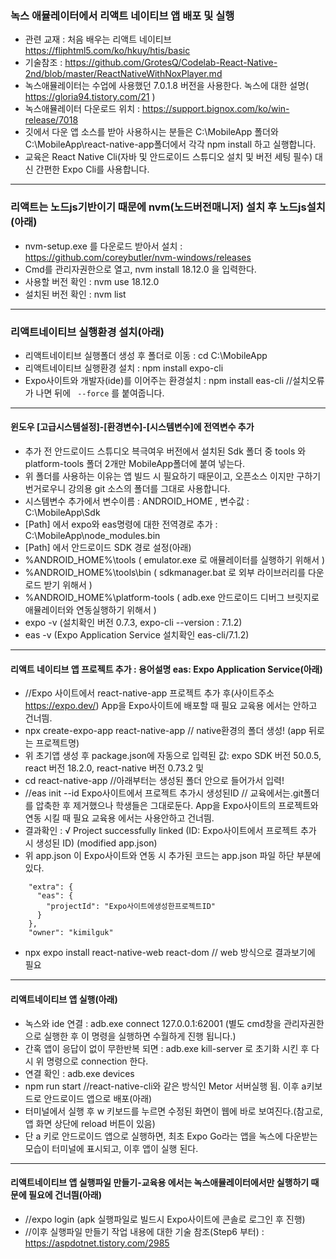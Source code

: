 ### 녹스 애뮬레이터에서 리액트 네이티브 앱 배포 및 실행 
- 관련 교재 : 처음 배우는 리액트 네이티브 https://fliphtml5.com/ko/hkuy/htis/basic
- 기술참조 : https://github.com/GrotesQ/Codelab-React-Native-2nd/blob/master/ReactNativeWithNoxPlayer.md 
- 녹스애뮬레이터는 수업에 사용했던 7.0.1.8 버전을 사용한다. 녹스에 대한 설명( https://gloria94.tistory.com/21 )
- 녹스애뮬레이터 다운로드 위치 : https://support.bignox.com/ko/win-release/7018 
- 깃에서 다운 앱 소스를 받아 사용하시는 분들은 C:\MobileApp 폴더와 C:\MobileApp\react-native-app폴더에서 각각 npm install 하고 실행합니다.
- 교육은 React Native Cli(자바 및 안드로이드 스튜디오 설치 및 버전 세팅 필수) 대신 간편한 Expo Cli를 사용합니다.
------------------------------------------------------------------------------------------------------
### 리액트는 노드js기반이기 때문에 nvm(노드버전매니저) 설치 후 노드js설치(아래)
- nvm-setup.exe 를 다운로드 받아서 설치 : https://github.com/coreybutler/nvm-windows/releases
- Cmd를 관리자권한으로 열고, nvm install 18.12.0 을 입력한다.
- 사용할 버전 확인 : nvm use 18.12.0
- 설치된 버전 확인 : nvm list
------------------------------------------------------------------------------------------------------
### 리액트네이티브 실행환경 설치(아래)
- 리액트네이티브 실행폴더 생성 후 폴더로 이동 : cd C:\MobileApp
- 리액트네이티브 실행환경 설치 : npm install expo-cli
- Expo사이트와 개발자(ide)를 이어주는 환경설치 : npm install eas-cli //설치오류가 나면 뒤에 ` --force` 를 붙여줍니다.
------------------------------------------------------------------------------------------------------
#### 윈도우 [고급시스템설정]-[환경변수]-[시스템변수]에 전역변수 추가
- 추가 전 안드로이드 스튜디오 븍극여우 버전에서 설치된 Sdk 폴더 중 tools 와 platform-tools 폴더 2개만 MobileApp폴더에 붙여 넣는다.
- 위 폴더를 사용하는 이유는 앱 빌드 시 필요하기 때문이고, 오픈소스 이지만 구하기 번거로우니 강의용 git 소스의 폴더를 그대로 사용합니다.
- 시스템변수 추가에서 변수이름 : ANDROID_HOME , 변수값 : C:\MobileApp\Sdk
- [Path] 에서 expo와 eas명령에 대한 전역경로 추가 : C:\MobileApp\node_modules\.bin
- [Path] 에서 안드로이드 SDK 경로 설정(아래)
- %ANDROID_HOME%\tools ( emulator.exe 로 애뮬레이터를 실행하기 위해서 )
- %ANDROID_HOME%\tools\bin ( sdkmanager.bat 로 외부 라이브러리를 다운로드 받기 위해서 )
- %ANDROID_HOME%\platform-tools ( adb.exe 안드로이드 디버그 브릿지로 애뮬레이터와 연동실행하기 위해서 )
- expo -v (설치확인 버전 0.7.3, expo-cli --version : 7.1.2)
- eas -v (Expo Application Service 설치확인 eas-cli/7.1.2)
------------------------------------------------------------------------------------------------------
#### 리액트 네이티브 앱 프로젝트 추가 : 용어설명 eas: Expo Application Service(아래)
- //Expo 사이트에서 react-native-app 프로젝트 추가 후(사이트주소 https://expo.dev/) App을 Expo사이트에 배포할 때 필요 교육용 에서는 안하고 건너띔.
- npx create-expo-app react-native-app // native환경의 폴더 생성! (app 뒤로는 프로젝트명)
- 위 초기앱 생성 후 package.json에 자동으로 입력된 값:  expo SDK 버전 50.0.5, react 버전 18.2.0, react-native 버전 0.73.2 및
- cd react-native-app //아래부터는 생성된 폴더 안으로 들어가서 입력!
- //eas init --id Expo사이트에서 프로젝트 추가시 생성된ID // 교육에서는.git폴더를 압축한 후 제거했으나 학생들은 그대로둔다. App을 Expo사이트의 프로젝트와 연동 시킬 때 필요 교육용 에서는 사용안하고 건너띔.
- 결과확인 : √ Project successfully linked (ID: Expo사이트에서 프로젝트 추가 시 생성된 ID) (modified app.json)
- 위 app.json 이 Expo사이트와 연동 시 추가된 코드는 app.json 파일 하단 부분에 있다.

```,
    "extra": {
      "eas": {
        "projectId": "Expo사이트에생성한프로젝트ID"
      }
    },
    "owner": "kimilguk"
```
- npx expo install react-native-web react-dom // web 방식으로 결과보기에 필요
------------------------------------------------------------------------------------------------------
#### 리액트네이티브 앱 실행(아래) 
- 녹스와 ide 연결 : adb.exe connect 127.0.0.1:62001 (별도 cmd창을 관리자권한으로 실행한 후 이 명령을 실행하면 수월하게 진행 됩니다.)
- 간혹 앱이 응답이 없이 무한반복 되면 : adb.exe kill-server 로 초기화 시킨 후 다시 위 명령으로 connection 한다.
- 연결 확인 : adb.exe devices
- npm run start //react-native-cli와 같은 방식인 Metor 서버실행 됨. 이후 a키보드로 안드로이드 앱으로 배포(아래)
- 터미널에서 실행 후 w 키보드를 누르면 수정된 화면이 웹에 바로 보여진다.(참고로, 앱 화면 상단에 reload 버튼이 있음)
- 단 a 키로 안드로이드 앱으로 실행하면, 최초 Expo Go라는 앱을 녹스에 다운받는 모습이 터미널에 표시되고, 이후 앱이 실행 된다.
------------------------------------------------------------------------------------------------------
#### 리액트네이티브 앱 실행파일 만들기-교육용 에서는 녹스애뮬레이터에서만 실행하기 때문에 필요에 건너띔(아래) 
- //expo login (apk 실행파일로 빌드시 Expo사이트에 콘솔로 로그인 후 진행)
- //이후 실행파일 만들기 작업 내용에 대한 기술 참조(Step6 부터) : https://aspdotnet.tistory.com/2985